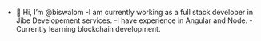 - 👋 Hi, I’m @biswalom
-I am currently working as a full stack developer in Jibe Developement services.
-I have experience in Angular and Node.
-Currently learning blockchain development.
